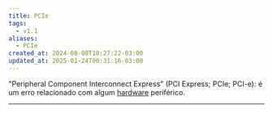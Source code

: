 ```yaml
---
title: PCIe
tags:
  - v1.1
aliases:
  - PCIe
created_at: 2024-08-08T10:27:22-03:00
updated_at: 2025-01-24T00:31:16-03:00
---
```


"Peripheral Component Interconnect Express" (PCI Express; PCIe; PCI-e): é um erro relacionado com algum [hardware](content/entrada/2024/07/26/Hardware.md) periférico. 

---


